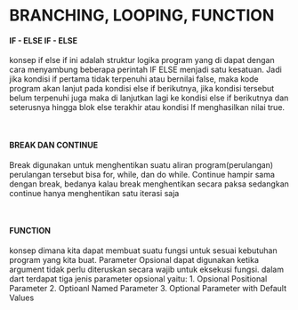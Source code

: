 # BRANCHING, LOOPING, FUNCTION
<h4>IF - ELSE IF - ELSE</h4>
<p>konsep if else if ini adalah struktur logika program yang di dapat dengan cara menyambung beberapa perintah IF ELSE menjadi satu kesatuan. Jadi jika kondisi if pertama tidak terpenuhi atau bernilai false, maka kode program akan lanjut pada kondisi else if berikutnya, jika kondisi tersebut belum terpenuhi juga maka di lanjutkan lagi ke kondisi else if berikutnya dan seterusnya hingga blok else terakhir atau kondisi If menghasilkan nilai true.</p>
<br>
<h4>BREAK DAN CONTINUE</h4>
<p>Break digunakan untuk menghentikan suatu aliran program(perulangan) perulangan tersebut bisa for, while, dan do while. Continue hampir sama dengan break, bedanya kalau break menghentikan secara paksa sedangkan continue hanya menghentikan satu iterasi saja</p>
<br>
<h4>FUNCTION</h4>
<Parameter>konsep dimana kita dapat membuat suatu fungsi untuk sesuai kebutuhan program yang kita buat.
Parameter Opsional
dapat digunakan ketika argument tidak perlu diteruskan secara wajib untuk eksekusi fungsi. dalam dart terdapat tiga jenis parameter opsional yaitu:
1. Opsional Positional Parameter
2. Optioanl Named Parameter
3. Optional Parameter with Default Values
</p>